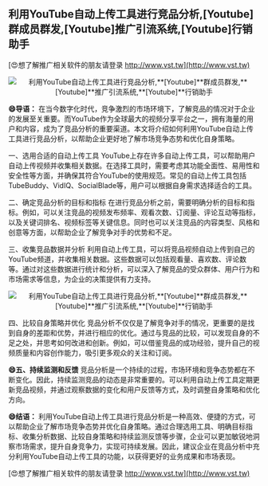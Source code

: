 ## **利用YouTube自动上传工具进行竞品分析,**[Youtube]**群成员群发,**[Youtube]**推广引流系统,**[Youtube]**行销助手**

[😍想了解推广相关软件的朋友请登录 http://www.vst.tw](http://www.vst.tw)

 <center><img src="https://vst.tw/MP4/tuiguang/png/7.png" alt="利用YouTube自动上传工具进行竞品分析,**[Youtube]**群成员群发,**[Youtube]**推广引流系统,**[Youtube]**行销助手"></center>

**😄导语：**
在当今数字化时代，竞争激烈的市场环境下，了解竞品的情况对于企业的发展至关重要。而YouTube作为全球最大的视频分享平台之一，拥有海量的用户和内容，成为了竞品分析的重要渠道。本文将介绍如何利用YouTube自动上传工具进行竞品分析，以帮助企业更好地了解市场竞争态势和优化自身策略。

一、选用合适的自动上传工具
YouTube上存在许多自动上传工具，可以帮助用户自动上传视频并收集相关数据。在选择工具时，需要考虑其功能全面性、易用性和安全性等方面，并确保其符合YouTube的使用规范。常见的自动上传工具包括TubeBuddy、VidIQ、SocialBlade等，用户可以根据自身需求选择适合的工具。

二、确定竞品分析的目标和指标
在进行竞品分析之前，需要明确分析的目标和指标。例如，可以关注竞品的视频发布频率、观看次数、订阅量、评论互动等指标，以及关键词排名、视频标签等关键信息。同时也可以关注竞品的内容类型、风格和创意等方面，以帮助企业了解竞争对手的优势和不足。

三、收集竞品数据并分析
利用自动上传工具，可以将竞品视频自动上传到自己的YouTube频道，并收集相关数据。这些数据可以包括观看量、喜欢数、评论数等。通过对这些数据进行统计和分析，可以深入了解竞品的受众群体、用户行为和市场需求等信息，为企业的决策提供有力支持。

 <center><img src="https://vst.tw/MP4/tuiguang/png/0.png" alt="利用YouTube自动上传工具进行竞品分析,**[Youtube]**群成员群发,**[Youtube]**推广引流系统,**[Youtube]**行销助手"></center>

四、比较自身策略并优化
竞品分析不仅仅是了解竞争对手的情况，更重要的是找到自身的差距和优势，并进行相应的优化。通过与竞品的比较，可以发现自身的不足之处，并思考如何改进和创新。例如，可以借鉴竞品的成功经验，提升自己的视频质量和内容创作能力，吸引更多观众的关注和订阅。

**😄五、持续监测和反馈**
竞品分析是一个持续的过程，市场环境和竞争态势都在不断变化。因此，持续监测竞品的动态是非常重要的。可以利用自动上传工具定期更新竞品视频，并通过观察数据的变化和用户反馈等方式，及时调整自身策略和优化方向。

**😄结语：**
利用YouTube自动上传工具进行竞品分析是一种高效、便捷的方式，可以帮助企业了解市场竞争态势并优化自身策略。通过合理选用工具、明确目标指标、收集分析数据、比较自身策略和持续监测反馈等步骤，企业可以更加敏锐地洞察市场需求，提升自身竞争力，实现可持续发展。因此，建议企业在竞品分析中充分利用YouTube自动上传工具的功能，以获得更好的业务成果和市场表现。

[😍想了解推广相关软件的朋友请登录 http://www.vst.tw](http://www.vst.tw)



